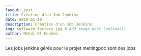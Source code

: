 ```yaml
---
layout: post
title: Création d'un Job Jenkins
date: 2018-01-19
description: Création d'un Job Jenkins
img: software-factory.jpg # Add image post (optional)
author: Mehdi El Kouhen
---
```


Les jobs jenkins gérés pour le projet meltingpoc sont des jobs 

